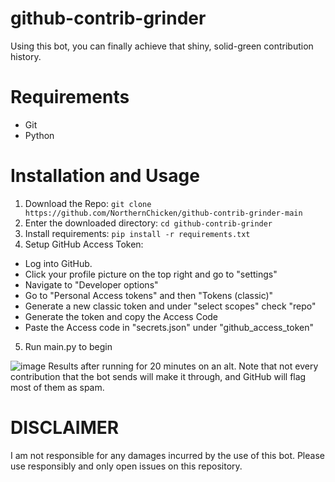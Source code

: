 # github-contrib-grinder

Using this bot, you can finally achieve that shiny, solid-green contribution history.

# Requirements

* Git
* Python

# Installation and Usage

1. Download the Repo: ``git clone https://github.com/NorthernChicken/github-contrib-grinder-main``
2. Enter the downloaded directory: ``cd github-contrib-grinder``
3. Install requirements: ``pip install -r requirements.txt``
4. Setup GitHub Access Token:
  * Log into GitHub.
  * Click your profile picture on the top right and go to "settings"
  * Navigate to "Developer options"
  * Go to "Personal Access tokens" and then "Tokens (classic)"
  * Generate a new classic token and under "select scopes" check "repo"
  * Generate the token and copy the Access Code
  * Paste the Access code in "secrets.json" under "github_access_token"
5. Run main.py to begin

![image](https://github.com/NorthernChicken/github-contrib-grinder/assets/144752748/bdb6cdb5-bda6-49d3-9746-533871497ef9)
Results after running for 20 minutes on an alt. Note that not every contribution that the bot sends will make it through, and GitHub will flag most of them as spam.

# DISCLAIMER

I am not responsible for any damages incurred by the use of this bot. Please use responsibly and only open issues on this repository.
